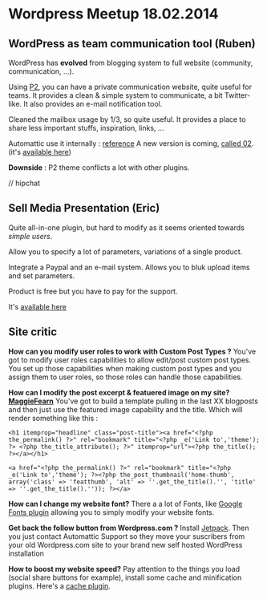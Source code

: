 # Wordpress Meetup 18.02.2014

## WordPress as team communication tool (Ruben)

WordPress has **evolved** from blogging system to full website (community, communication, ...).

Using [P2](http://p2theme.com/), you can have a private communication website, quite useful for teams. It provides a clean & simple system to communicate, a bit Twitter-like. It also provides an e-mail notification tool.

Cleaned the mailbox usage by 1/3, so quite useful. It provides a place to share less important stuffs, inspiration, links, ...

Automattic use it internally : [reference](http://ma.tt/2009/05/how-p2-changed-automattic/)
A new version is coming, [called 02](http://www.slideshare.net/beaulebens/o2-wcsf2013). (it's [available here](http://geto2.com/))

**Downside** : P2 theme conflicts a lot with other plugins.

// hipchat

## Sell Media Presentation (Eric)

Quite all-in-one plugin, but hard to modify as it seems oriented towards *simple users*.

Allow you to specify a lot of parameters, variations of a single product.

Integrate a Paypal and an e-mail system. Allows you to bluk upload items and set parameters.

Product is free but you have to pay for the support.

It's [available here](http://graphpaperpress.com/plugins/sell-media/)

## Site critic

**How can you modify user roles to work with Custom Post Types ?**
You've got to modify user roles capabilities to allow edit/post custom post types. You set up those capabilities when making custom post types and you assign them to user roles, so those roles can handle those capabilities.

**How can I modify the post excerpt & featuered image on my site? [MaggieFearn](http://maggiefearn.com/blog/)**
You've got to build a template pulling in the last XX blogposts and then just use the featured image capability and the title. Which will render something like this :

	<h1 itemprop="headline" class="post-title"><a href="<?php the_permalink() ?>" rel="bookmark" title="<?php _e('Link to','theme'); ?> <?php the_title_attribute(); ?>" itemprop="url"><?php the_title(); ?></a></h1>

	<a href="<?php the_permalink() ?>" rel="bookmark" title="<?php _e('Link to','theme'); ?><?php the_post_thumbnail('home-thumb', array('class' => 'featthumb', 'alt' => ''.get_the_title().'', 'title' => ''.get_the_title().'')); ?></a>

**How can I change my website font?**
There a a lot of Fonts, like [Google Fonts plugin](http://wordpress.org/plugins/wp-google-fonts/) allowing you to simply modify your website fonts.

**Get back the follow button from Wordpress.com ?**
Install [Jetpack](https://wordpress.org/plugins/jetpack/). Then you just contact Automattic Support so they move your suscribers from your old Wordpress.com site to your brand new self hosted WordPress installation

**How to boost my website speed?**
Pay attention to the things you load (social share buttons for example), install some cache and minification plugins. Here's a [cache plugin](http://wordpress.org/plugins/w3-total-cache/).